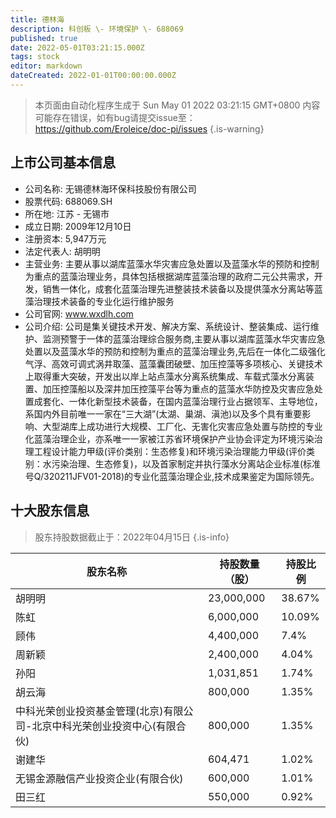 ```yaml
---
title: 德林海
description: 科创板 \- 环境保护 \- 688069
published: true
date: 2022-05-01T03:21:15.000Z
tags: stock
editor: markdown
dateCreated: 2022-01-01T00:00:00.000Z
---
```


> 本页面由自动化程序生成于 Sun May 01 2022 03:21:15 GMT+0800
> 内容可能存在错误，如有bug请提交issue至：https://github.com/Eroleice/doc-pi/issues
{.is-warning}

## 上市公司基本信息
- 公司名称: 无锡德林海环保科技股份有限公司
- 股票代码: 688069.SH
- 所在地: 江苏 - 无锡市
- 成立日期: 2009年12月10日
- 注册资本: 5,947万元
- 法定代表人: 胡明明
- 主营业务: 主要从事以湖库蓝藻水华灾害应急处置以及蓝藻水华的预防和控制为重点的蓝藻治理业务，具体包括根据湖库蓝藻治理的政府二元公共需求，开发，销售一体化，成套化蓝藻治理先进整装技术装备以及提供藻水分离站等蓝藻治理技术装备的专业化运行维护服务
- 公司官网: www.wxdlh.com
- 公司介绍: 公司是集关键技术开发、解决方案、系统设计、整装集成、运行维护、监测预警于一体的蓝藻治理综合服务商,主要从事以湖库蓝藻水华灾害应急处置以及蓝藻水华的预防和控制为重点的蓝藻治理业务,先后在一体化二级强化气浮、高效可调式涡井取藻、蓝藻囊团破壁、加压控藻等多项核心、关键技术上取得重大突破，开发出以岸上站点藻水分离系统集成、车载式藻水分离装置、加压控藻船以及深井加压控藻平台等为重点的蓝藻水华防控及灾害应急处置成套化、一体化新型技术装备，在国内蓝藻治理行业占据领军、主导地位，系国内外目前唯一一家在“三大湖”(太湖、巢湖、滇池)以及多个具有重要影响、大型湖库上成功进行大规模、工厂化、无害化灾害应急处置与防控的专业化蓝藻治理企业，亦系唯一一家被江苏省环境保护产业协会评定为环境污染治理工程设计能力甲级(评价类别：生态修复)和环境污染治理能力甲级(评价类别：水污染治理、生态修复)，以及首家制定并执行藻水分离站企业标准(标准号Q/320211JFV01-2018)的专业化蓝藻治理企业,技术成果鉴定为国际领先。


## 十大股东信息
> 股东持股数据截止于：2022年04月15日
{.is-info}

| 股东名称 | 持股数量（股） | 持股比例 |
| --- | --- | --- |
| 胡明明 | 23,000,000 | 38.67% |
| 陈虹 | 6,000,000 | 10.09% |
| 顾伟 | 4,400,000 | 7.4% |
| 周新颖 | 2,400,000 | 4.04% |
| 孙阳 | 1,031,851 | 1.74% |
| 胡云海 | 800,000 | 1.35% |
| 中科光荣创业投资基金管理(北京)有限公司-北京中科光荣创业投资中心(有限合伙) | 800,000 | 1.35% |
| 谢建华 | 604,471 | 1.02% |
| 无锡金源融信产业投资企业(有限合伙) | 600,000 | 1.01% |
| 田三红 | 550,000 | 0.92% |




